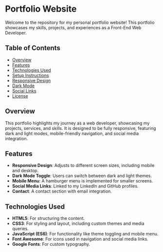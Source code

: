 # Portfolio Website

Welcome to the repository for my personal portfolio website! This portfolio showcases my skills, projects, and experiences as a Front-End Web Developer.

## Table of Contents
- [Overview](#overview)
- [Features](#features)
- [Technologies Used](#technologies-used)
- [Setup Instructions](#setup-instructions)
- [Responsive Design](#responsive-design)
- [Dark Mode](#dark-mode)
- [Social Links](#social-links)
- [License](#license)

## Overview

This portfolio highlights my journey as a web developer, showcasing my projects, services, and skills. It is designed to be fully responsive, featuring dark and light modes, mobile-friendly navigation, and social media integration.

## Features

- **Responsive Design**: Adjusts to different screen sizes, including mobile and desktop.
- **Dark Mode Toggle**: Users can switch between dark and light themes.
- **Mobile Menu**: A hamburger menu is implemented for smaller screens.
- **Social Media Links**: Linked to my LinkedIn and GitHub profiles.
- **Contact**: A contact section with email integration.

## Technologies Used

- **HTML5**: For structuring the content.
- **CSS3**: For styling and layout, including custom themes and media queries.
- **JavaScript (ES6)**: For functionality like theme toggling and mobile menu.
- **Font Awesome**: For icons used in navigation and social media links.
- **Google Fonts**: For custom typography.


